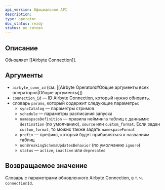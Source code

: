```yaml
---
api_version: Официальное API
description: 
type: operator
doc_status: ready
status: не готово
---
```

## Описание
Обновляет [[Airbyte Connection]].
## Аргументы
- `airbyte_conn_id` (см. [[Airbyte Operators#Общие аргументы всех операторов|Общие аргументы]])
- `connection_id` — ID Airbyte Connection, который нужно обновить.
- словарь `params`, который содержит следующие параметры:
    - `syncCatalog` — параметры стримов
    - `schedule` — параметры расписания запуска
    - `namespaceDefinition` — правила нейминга таблиц с данными: `destination` (по умолчанию), `source` или `custom_format`. Если задан `custom_format`, то можно также задать `namespaceFormat`
    - `prefix` — префикс, который будет прибавляться к названиям таблиц
    - `nonBreakingSchemaUpdatesBehavior` (по умолчанию `ignore`)
    - `status` — `active`, `inactive` или `deprecated`
## Возвращаемое значение
Словарь с параметрами обновленного Airbyte Connection, в т. ч. `connectionId`.